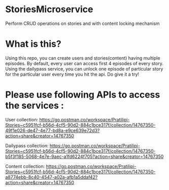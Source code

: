 # StoriesMicroservice
Perform CRUD operations on stories and with content locking mechanism

# What is this?
Using this repo, you can create users and stories(content) having multiple episodes. By default, every user can access first 4 episodes of every story.
Using the dailypass service, you can unlock one episode of particular story for the particular user every time you hit the api.
Do give it a try!


# Please use following APIs to access the services : 
User collection: https://go.postman.co/workspace/Pratilipi-Stories~c5951fcf-b56d-4cf5-90d2-884c1bce317f/collection/14767350-49f1e026-de47-4e77-bd8a-e9ce639e72d3?action=share&creator=14767350

Dailypass collection: https://go.postman.co/workspace/Pratilipi-Stories~c5951fcf-b56d-4cf5-90d2-884c1bce317f/collection/14767350-b5f3f185-5068-4e7e-9aec-a1fd6224f705?action=share&creator=14767350

Content collection: https://go.postman.co/workspace/Pratilipi-Stories~c5951fcf-b56d-4cf5-90d2-884c1bce317f/collection/14767350-a8774ebb-8c40-4547-a02a-afb1a5ddaf42?action=share&creator=14767350
